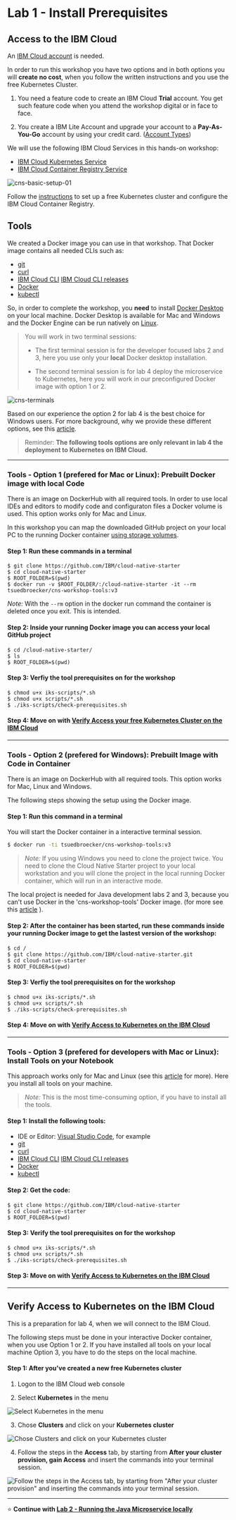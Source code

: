 # Lab 1 - Install Prerequisites

## Access to the IBM Cloud

An [IBM Cloud account](https://cloud.ibm.com/registration) is needed. 

In order to run this workshop you have two options and in both options you will **create no cost**, when you follow the written instructions and you use the free Kubernetes Cluster.

1. You need a feature code to create an IBM Cloud **Trial** account. You get such feature code when you attend the workshop digital or in face to face.

2. You create a IBM Lite Account and upgrade your account to a **Pay-As-You-Go** account by using your credit card. ([Account Types](https://cloud.ibm.com/docs/account?topic=account-accounts))

We will use the following IBM Cloud Services in this hands-on workshop:

* [IBM Cloud Kubernetes Service](https://cloud.ibm.com/docs/containers?topic=containers-getting-started#getting-started)
* [IBM Cloud Container Registry Service](https://cloud.ibm.com/docs/services/Registry?topic=registry-getting-started#getting-started)

![cns-basic-setup-01](images/cns-basic-setup-01.png)

Follow the [instructions](0-create-kubernetes-cluster.md) to set up a free Kubernetes cluster and configure the IBM Cloud Container Registry.

## Tools

We created a Docker image you can use in that workshop.
That Docker image contains all needed CLIs such as:

- [git](https://git-scm.com/book/en/v2/Getting-Started-Installing-Git) 
- [curl](https://curl.haxx.se/download.html)
- [IBM Cloud CLI](https://cloud.ibm.com/docs/home/tools)
  [IBM Cloud CLI releases](https://github.com/IBM-Cloud/ibm-cloud-cli-release/releases)
- [Docker](https://docs.docker.com/v17.12/install/)
- [kubectl](https://kubernetes.io/docs/tasks/tools/install-kubectl/)

So, in order to complete the workshop, you **need** to install [Docker Desktop](https://docs.docker.com/install/) on your local machine. Docker Desktop is available for Mac and Windows and the Docker Engine can be run natively on [Linux](https://docs.docker.com/install/linux).

>You will work in two terminal sessions:
> * The first terminal session is for the developer focused labs 2 and 3, here you use only your **local** Docker desktop installation.
>
> * The second terminal session is for lab 4 deploy the microservice to Kubernetes, here you will work in our preconfigured Docker image with option 1 or 2.

![cns-terminals](images/cns-terminals.gif)

Based on our experience the option 2 for lab 4 is the best choice for Windows users. For more background, why we provide these different options, see this [article](https://suedbroecker.net/2019/08/27/definition-of-a-dockerfile-to-use-bash-scripts-on-a-windows-10-machine-for-our-cloud-native-starter-workshop/).


> Reminder: **The following tools options are only relevant in lab 4 the deployment to Kubernetes on IBM Cloud.** 

---

### Tools - Option 1 (prefered for Mac or Linux): Prebuilt Docker image with local Code

There is an image on DockerHub with all required tools. In order to use local IDEs and editors to modify code and configuraton files a Docker volume is used. This option  works only for Mac and Linux.

In this workshop you can map the downloaded GitHub project on your  local PC to the running Docker container [using storage volumes](https://docs.docker.com/storage/volumes/).

#### Step 1: Run these commands in a terminal

```
$ git clone https://github.com/IBM/cloud-native-starter
$ cd cloud-native-starter
$ ROOT_FOLDER=$(pwd)
$ docker run -v $ROOT_FOLDER/:/cloud-native-starter -it --rm tsuedbroecker/cns-workshop-tools:v3
```
_Note:_ With the `--rm` option in the docker run command the container is deleted once you exit. This is intended.

#### Step 2: Inside your running Docker image you can access your local GitHub project 

```
$ cd /cloud-native-starter/
$ ls
$ ROOT_FOLDER=$(pwd)
```

#### Step 3: Verfiy the tool prerequisites on for the workshop

```
$ chmod u+x iks-scripts/*.sh
$ chmod u+x scripts/*.sh
$ ./iks-scripts/check-prerequisites.sh
```

#### Step 4: Move on with [Verify Access your free Kubernetes Cluster on the IBM Cloud](./1-prereqs.md#verify-access-to-kubernetes-on-the-ibm-cloud)

---

### Tools - Option 2 (prefered for Windows): Prebuilt Image with Code in Container

There is an image on DockerHub with all required tools. This option works for Mac, Linux and Windows. 

The following steps showing the setup using the Docker image. 

#### Step 1: Run this command in a terminal

You will start the Docker container in a interactive terminal session.

```sh
$ docker run -ti tsuedbroecker/cns-workshop-tools:v3
```

> _Note:_ If you using Windows you need to clone the project twice. You need to clone the Cloud Native Starter project to your local workstation and you will clone the project in the local running Docker container, which will run in an interactive mode.

The local project is needed for Java development labs 2 and 3, because you can't use Docker in the 'cns-workshop-tools' Docker image. (for more see this [article](https://suedbroecker.net/2019/08/27/definition-of-a-dockerfile-to-use-bash-scripts-on-a-windows-10-machine-for-our-cloud-native-starter-workshop/) ).

#### Step 2: After the container has been started, run these commands inside your running Docker image to get the lastest version of the workshop:

```
$ cd /
$ git clone https://github.com/IBM/cloud-native-starter.git
$ cd cloud-native-starter
$ ROOT_FOLDER=$(pwd)
```

#### Step 3: Verfiy the tool prerequisites on for the workshop

```
$ chmod u+x iks-scripts/*.sh
$ chmod u+x scripts/*.sh
$ ./iks-scripts/check-prerequisites.sh
```

#### Step 4: Move on with [Verify Access to Kubernetes on the IBM Cloud](./1-prereqs.md#verify-access-to-kubernetes-on-the-ibm-cloud)

---

### Tools - Option 3 (prefered for developers with Mac or Linux): Install Tools on your Notebook

This approach works only for Mac and Linux (see this [article](https://suedbroecker.net/2019/08/27/definition-of-a-dockerfile-to-use-bash-scripts-on-a-windows-10-machine-for-our-cloud-native-starter-workshop/) for more).
Here you install all tools on your machine. 

> _Note:_ This is the most time-consuming option, if you have to install all the tools.


#### Step 1: Install the following tools:

- IDE or Editor: [Visual Studio Code](https://code.visualstudio.com/), for example 
- [git](https://git-scm.com/book/en/v2/Getting-Started-Installing-Git) 
- [curl](https://curl.haxx.se/download.html)
- [IBM Cloud CLI](https://cloud.ibm.com/docs/home/tools)
  [IBM Cloud CLI releases](https://github.com/IBM-Cloud/ibm-cloud-cli-release/releases)
- [Docker](https://docs.docker.com/v17.12/install/)
- [kubectl](https://kubernetes.io/docs/tasks/tools/install-kubectl/)


#### Step 2: Get the code:

```
$ git clone https://github.com/IBM/cloud-native-starter
$ cd cloud-native-starter
$ ROOT_FOLDER=$(pwd)
```

#### Step 3: Verify the tool prerequisites on for the workshop

```
$ chmod u+x iks-scripts/*.sh
$ chmod u+x scripts/*.sh
$ ./iks-scripts/check-prerequisites.sh
```

#### Step 3: Move on with [Verify Access to Kubernetes on the IBM Cloud](./1-prereqs.md#verify-access-to-kubernetes-on-the-ibm-cloud)

---

## Verify Access to Kubernetes on the IBM Cloud

This is a preparation for lab 4, when we will connect to the IBM Cloud.

The following steps must be done in your interactive Docker container, when you use Option 1 or 2. 
If you have installed all tools on your local machine Option 3, you have to do the steps on the local machine.

#### Step 1: After you've created a new free Kubernetes cluster

1. Logon to the IBM Cloud web console

2. Select **Kubernetes** in the menu

![Select Kubernetes in the menu](images/verify-cluster-access-1.png)

3. Chose **Clusters** and click on your **Kubernetes cluster**

![Chose Clusters and click on your Kubernetes cluster](images/verify-cluster-access-2.png)

4. Follow the steps in the **Access** tab, by starting from **After your cluster provision, gain Access** and insert the commands into your terminal session.

![Follow the steps in the Access tab, by starting from "After your cluster provision" and inserting the commands into your terminal session.](images/verify-cluster-access-4.png)

---

:star: __Continue with [Lab 2 - Running the Java Microservice locally](./2-docker.md#lab-2---running-the-java-microservice-locally)__ 
